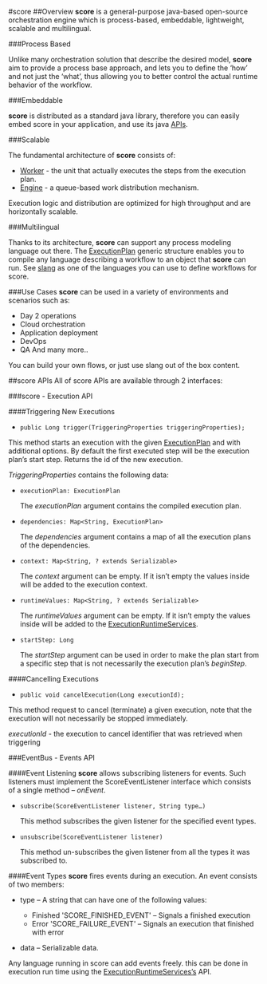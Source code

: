 #score
##Overview
**score** is a general-purpose java-based open-source orchestration engine which is process-based, 
embeddable, lightweight, scalable and multilingual.

###Process Based

Unlike many orchestration solution that describe the desired model, 
**score** aim to provide a process base approach, and lets you  to define the ‘how’ and not just the ‘what’, 
thus allowing you to better control the actual runtime behavior of the workflow.

###Embeddable

**score** is distributed as a standard java library, therefore you can easily embed score in your application, 
and use its java [APIs](#docs/#score-apis).

###Scalable

The fundamental architecture of **score** consists of:

+ [Worker](#docs/#worker) - the unit that actually executes the steps from the execution plan. 
+ [Engine](#docs/#engine) - a queue-based work distribution mechanism. 

Execution logic and distribution are optimized for high throughput and are horizontally scalable.

###Multilingual

Thanks to its architecture, **score** can support any process modeling language out there.
The [ExecutionPlan](#docs/#execution-plan) generic structure enables you to compile any language describing a workflow to an object that **score** can run.
See [slang](#docs/#slang) as one of the languages you can use to define workflows for score. 

###Use Cases
**score**  can be used in a variety of environments and scenarios such as: 
-	Day 2 operations
-	Cloud orchestration
-	Application deployment
-	DevOps
-	QA
    And many more..

You can build your own flows, or just use slang out of the box content. 

##score APIs
All of score APIs are available through 2 interfaces:

###score - Execution API

####Triggering New Executions
+ `public Long trigger(TriggeringProperties triggeringProperties);`

This method starts an execution with the given [ExecutionPlan](#docs/#execution-plan) and with additional options. 
By default the first executed step will be the execution plan’s start step.
Returns the id of the new execution.

*TriggeringProperties* contains the following data:
+ `executionPlan: ExecutionPlan`

    The *executionPlan* argument contains the compiled execution plan.
+ `dependencies: Map<String, ExecutionPlan>`

    The *dependencies* argument contains a map of all the execution plans of the dependencies.
+ `context: Map<String, ? extends Serializable>`

    The *context* argument can be empty. If it isn’t empty the values inside will be added to the execution context.
+ `runtimeValues: Map<String, ? extends Serializable>`

    The *runtimeValues* argument can be empty. If it isn’t empty the values inside will be added to the [ExecutionRuntimeServices](#docs/#executionruntimeservices).
+ `startStep: Long`

    The *startStep* argument can be used in order to make the plan start from a specific step that is not necessarily the execution plan’s *beginStep*.

####Cancelling Executions
+ `public void cancelExecution(Long executionId);`

This method request to cancel (terminate) a given execution, note that the execution will not necessarily be stopped immediately.

*executionId* - the execution to cancel identifier that was retrieved when triggering

###EventBus - Events API

####Event Listening
**score** allows subscribing listeners for events. 
Such listeners must implement the ScoreEventListener interface which consists of a single method – *onEvent*.
+ `subscribe(ScoreEventListener listener, String type…)`

    This method subscribes the given listener for the specified event types.

+ `unsubscribe(ScoreEventListener listener)`

    This method un-subscribes the given listener from all the types it was subscribed to.

####Event Types
**score** fires events during an execution. An event consists of two members:
+  type – A string that can have one of the following values:
    -  Finished 'SCORE_FINISHED_EVENT' – Signals a finished execution
    -  Error 'SCORE_FAILURE_EVENT' – Signals an execution that finished with error
    
+  data – Serializable data.

Any language running in score can add events freely. 
this can be done in execution run time using the [ExecutionRuntimeServices’s](#docs/#executionruntimeservices) API.
